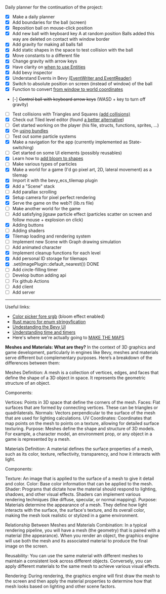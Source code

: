 Daily planner for the continuation of the project:

- [x] Make a daily planner
- [x] Add boundaries for the ball (screen)
- [x] Reposition ball on mouse-click position
- [x] Add new ball with keyboard key A at random position
        Balls added this way are deleted on contact with window border
- [x] Add gravity for making all balls fall
- [x] Add static shapes in the space to test collision with the ball
- [x] Move constants to a different file
- [x] Change gravity with arrow keys
- [x] Have clarity on [when to use Entities](https://taintedcoders.com/bevy/entities/)
- [x] Add bevy inspector
- [x] Understand Events in Bevy [(EventWriter and EventReader)](https://bevy-cheatbook.github.io/programming/events.html)
- [x] Switch to absolute position on screen (instead of window) of the ball
- [x] Function to convert [from window to world coordinates](https://stackoverflow.com/questions/64714076/how-do-i-convert-screen-space-to-world-space-coords-in-bevy-using-camera2dcompon)
- [-] ~~Control ball with keyboard arrow keys~~ (WASD + key to turn off gravity)
- [ ] Test collisions with Triangles and Squares [(add collisions)](https://kishimotostudios.com/articles/aabb_collision/)
- [x] Check out Tiled level editor (found [a better alternative](https://www.spritefusion.com/editor))
- [ ] Get started working on the player (his file, structs, functions, sprites, ...)
- [x] On [using bundles](https://bevy-cheatbook.github.io/programming/bundle.html)
- [ ] Test out some particle systems
- [x] Make a navigation for the app (currently implemented as State-switching)
- [ ] Get started on some UI elements (possibly reusables) 
- [x] Learn how to [add bloom to shapes](https://bevyengine.org/examples/2d-rendering/bloom-2d/)
- [ ] Make various types of particles 
- [x] Make a world for a game (I'd go pixel art, 2D, lateral movement) as a tilemap
- [x] Import it with the bevy_ecs_tilemap plugin
- [x] Add a "Scene" stack
- [ ] Add parallax scrolling
- [x] Setup camera for pixel perfect rendering
- [x] Serve the game on the web?! (lib.rs file)
- [ ] Make another world for the game
- [ ] Add satisfying jigsaw particle effect (particles scatter on screen and follow mouse + explosion on click)
- [x] Adding buttons
- [ ] Adding shaders
- [x] Tilemap loading and rendering system
- [ ] Implement new Scene with Graph drawing simulation
- [ ] Add animated character
- [x] Implement cleanup functions for each level
- [x] Add personal ID storage for tilemaps
- [x] .set(ImagePlugin::default_nearest()) DONE
- [ ] Add circle-filling timer
- [ ] Develop button adding api
- [ ] Fix github Actions
- [ ] Add client
- [ ] Add server

----


Useful links:

- [Color picker fore srgb](https://developer.mozilla.org/en-US/docs/Web/CSS/CSS_colors/Color_picker_tool) (bloom effect enabled)
- [Rust macro for enum stringyfication](https://stackoverflow.com/questions/32710187/how-do-i-get-an-enum-as-a-string)
- [Undestanding the Bevy UI](https://taintedcoders.com/bevy/ui)
- [Understanding time and timers](https://bevy-cheatbook.github.io/fundamentals/time.html)
- Here's where we're actually going to [MAKE THE MAPS](https://www.spritefusion.com/editor)

**Meshes and Materials: What are they?**
In the context of 3D graphics and game development, particularly in engines like Bevy, meshes and materials serve different but complementary purposes. Here’s a breakdown of the differences between them:

Meshes
Definition: A mesh is a collection of vertices, edges, and faces that define the shape of a 3D object in space. It represents the geometric structure of an object.

Components:

Vertices: Points in 3D space that define the corners of the mesh.
Faces: Flat surfaces that are formed by connecting vertices. These can be triangles or quadrilaterals.
Normals: Vectors perpendicular to the surface of the mesh that are used for lighting calculations.
UV Coordinates: Coordinates that map points on the mesh to points on a texture, allowing for detailed surface texturing.
Purpose: Meshes define the shape and structure of 3D models. For example, a character model, an environment prop, or any object in a game is represented by a mesh.

Materials
Definition: A material defines the surface properties of a mesh, such as its color, texture, reflectivity, transparency, and how it interacts with light.

Components:

Texture: An image that is applied to the surface of a mesh to give it detail and color.
Color: Base color information that can be applied to the mesh.
Shader: Programs that dictate how the material should respond to lighting, shadows, and other visual effects. Shaders can implement various rendering techniques (like diffuse, specular, or normal mapping).
Purpose: Materials determine the appearance of a mesh. They define how light interacts with the surface, the surface's texture, and its overall color, making the mesh look realistic or stylized in a game environment.

Relationship Between Meshes and Materials
Combination: In a typical rendering pipeline, you will have a mesh (the geometry) that is paired with a material (the appearance). When you render an object, the graphics engine will use both the mesh and its associated material to produce the final image on the screen.

Reusability: You can use the same material with different meshes to maintain a consistent look across different objects. Conversely, you can apply different materials to the same mesh to achieve various visual effects.

Rendering: During rendering, the graphics engine will first draw the mesh to the screen and then apply the material properties to determine how that mesh looks based on lighting and other scene factors.
